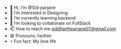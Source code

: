 - 👋 Hi, I’m @Sid-parjane
- 👀 I’m interested in Designing
- 🌱 I’m currently learning backend
- 💞️ I’m looking to collaborate on FullStack
- 📫 How to reach me siddharthparjane07@gmail.com
- 😄 Pronouns: he/him
- ⚡ Fun fact: My love life

<!---
Sid-parjane/Sid-parjane is a ✨ special ✨ repository because its `README.md` (this file) appears on your GitHub profile.
You can click the Preview link to take a look at your changes.
--->
